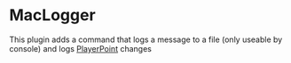 # MacLogger
This plugin adds a command that logs a message to a file (only useable by console) and logs [PlayerPoint](https://www.spigotmc.org/resources/playerpoints.80745/) changes
